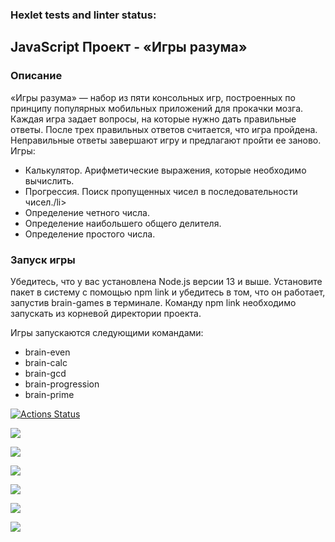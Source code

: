 ### Hexlet tests and linter status:

<h2>JavaScript Проект - «Игры разума»</h2>
<h3>Описание</h3>
<p>«Игры разума» — набор из пяти консольных игр, построенных по принципу популярных мобильных приложений для прокачки мозга. Каждая игра задает вопросы, на которые нужно дать правильные ответы. После трех правильных ответов считается, что игра пройдена. Неправильные ответы завершают игру и предлагают пройти ее заново. Игры:
<ul>
    <li>Калькулятор. Арифметические выражения, которые необходимо вычислить.</li>
    <li>Прогрессия. Поиск пропущенных чисел в последовательности чисел./li>
    <li>Определение четного числа.</li>
    <li>Определение наибольшего общего делителя.</li>
    <li>Определение простого числа.</li>
    </ul>
</p>
<h3>Запуск игры</h3>
<p>
    Убедитесь, что у вас установлена Node.js версии 13 и выше. 
    Установите пакет в систему с помощью npm link и убедитесь в том, что он работает, запустив brain-games в терминале. Команду npm link необходимо запускать из корневой директории проекта.</p>
   <p> Игры запускаются следующими командами:</p>
   <ul>
        <li>brain-even</li>
        <li>brain-calc</li>
        <li>brain-gcd</li>
        <li>brain-progression</li>
        <li>brain-prime</li>
   </ul>
</p>

[![Actions Status](https://github.com/bea00811/frontend-project-lvl1/workflows/hexlet-check/badge.svg)](https://github.com/bea00811/frontend-project-lvl1/actions)

<a href="https://codeclimate.com/github/bea00811/frontend-project-lvl1/maintainability"><img src="https://api.codeclimate.com/v1/badges/ad6bd6bc757ea4fc9da3/maintainability" /></a>

<a href="https://asciinema.org/a/8VuFlN5bz41hjnDkOYPRJAng1" target="_blank"><img src="https://asciinema.org/a/8VuFlN5bz41hjnDkOYPRJAng1.svg" /></a>

<a href="https://asciinema.org/a/lxqUvnIShd9bsXLaKQX4fH9Wb" target="_blank"><img src="https://asciinema.org/a/lxqUvnIShd9bsXLaKQX4fH9Wb.svg" /></a>

<a href="https://asciinema.org/a/ppv2ECXb6QvKTRZo7gWZhE1fG" target="_blank"><img src="https://asciinema.org/a/ppv2ECXb6QvKTRZo7gWZhE1fG.svg" /></a>

<a href="https://asciinema.org/a/nNC9bsuxvMtfdfjncjxCAtPTh" target="_blank"><img src="https://asciinema.org/a/nNC9bsuxvMtfdfjncjxCAtPTh.svg" /></a>

<a href="https://asciinema.org/a/C7mYM60SzDAS8b8u8wSPOZ7ut" target="_blank"><img src="https://asciinema.org/a/C7mYM60SzDAS8b8u8wSPOZ7ut.svg" /></a>
